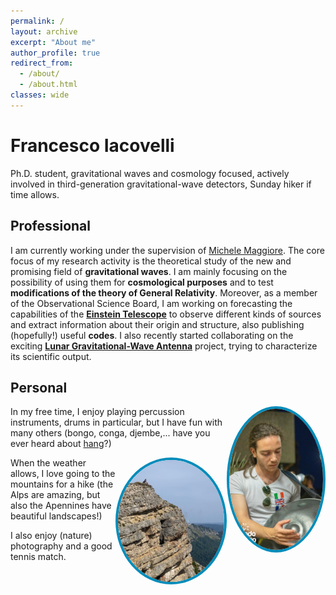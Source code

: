 ```yaml
---
permalink: /
layout: archive
excerpt: "About me"
author_profile: true
redirect_from: 
  - /about/
  - /about.html
classes: wide
---
```

# Francesco Iacovelli
Ph.D. student, gravitational waves and cosmology focused, actively involved in third-generation gravitational-wave detectors, Sunday hiker if time allows. 

## Professional

I am currently working under the supervision of [Michele Maggiore](https://fiteoweb.unige.ch/~maggiore/). The core focus of my research activity is the theoretical study of the new and promising field of **gravitational waves**. I am mainly focusing
on the possibility of using them for **cosmological purposes** and to test **modifications
of the theory of General Relativity**. Moreover, as a member of the Observational Science Board, I am working on forecasting the capabilities of the [**Einstein Telescope**](https://www.et-gw.eu) to observe different kinds of sources and extract information about their origin and structure, also publishing (hopefully!) useful **codes**. I also recently started collaborating on the exciting [**Lunar Gravitational-Wave Antenna**](http://lgwa.unicam.it) project, trying to characterize its scientific output.

## Personal
<img src="assets/images/HangPicture.jpg" alt="imagehang" width="150" max-width="20%" height="auto" style="float: right; border: 4px solid #008CBA; border-radius: 50%; box-shadow: 2px 0px 5px 2px mix(#000, $background-color, 10%);"> In my free time, I enjoy playing percussion instruments, drums in particular, but I have fun with many others (bongo, conga, djembe,... have you ever heard about [hang](https://en.wikipedia.org/wiki/Hang_(instrument))?)

<img src="assets/images/HikingPicture.jpg" alt="imagehike" width="170" max-width="20%" height="auto" style="float: right; border: 4px solid #008CBA; border-radius: 50%; box-shadow: 2px 0px 5px 2px mix(#000, $background-color, 10%);"> When the weather allows, I love going to the mountains for a hike (the Alps are amazing, but also the Apennines have beautiful landscapes!)

I also enjoy (nature) photography and a good tennis match.

